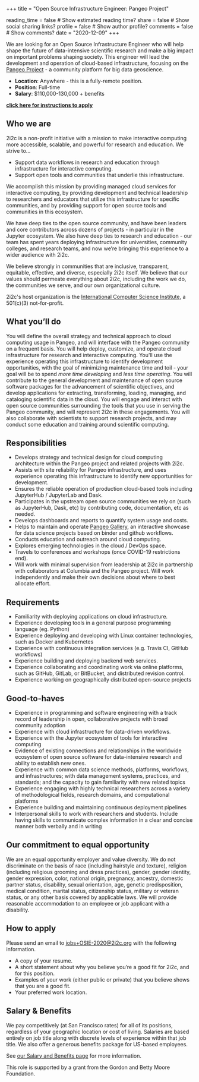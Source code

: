 +++
title = "Open Source Infrastructure Engineer: Pangeo Project"

reading_time = false  # Show estimated reading time?
share = false  # Show social sharing links?
profile = false  # Show author profile?
comments = false  # Show comments?
date = "2020-12-09"
+++

We are looking for an Open Source Infrastructure Engineer who will help shape the future of data-intensive scientific research and make a big impact on important problems shaping society. This engineer will lead the development and operation of cloud-based infrastructure, focusing  on the [Pangeo Project](https://pangeo.io) - a community platform for big data geoscience.

- **Location**: Anywhere - this is a fully-remote position.
- **Position**: Full-time
- **Salary**: $110,000-130,000 + benefits

[**click here for instructions to apply**](#how-to-apply)


## Who we are

2i2c is a non-profit initiative with a mission to make interactive computing more accessible, scalable, and powerful for research and education. We strive to...

*   Support data workflows in research and education through infrastructure for interactive computing.
*   Support open tools and communities that underlie this infrastructure.

We accomplish this mission by providing managed cloud services for interactive computing, by providing development and technical leadership to researchers and educators that utilize this infrastructure for specific communities, and by providing support for open source tools and communities in this ecosystem.

We have deep ties to the open source community, and have been leaders and core contributors across dozens of projects - in particular in the Jupyter ecosystem. We also have deep ties to research and education - our team has spent years deploying infrastructure for universities, community colleges, and research teams, and now we’re bringing this experience to a wider audience with 2i2c.

We believe strongly in communities that are inclusive, transparent, equitable, effective, and diverse, especially 2i2c itself. We believe that our values should permeate everything about 2i2c, including the work we do, the communities we serve, and our own organizational culture.

2i2c's host organization is the [International Computer Science Institute](https://icsi.berkeley.edu), a 501(c)(3) not-for-profit.

## What you’ll do

You will define the overall strategy and technical approach to cloud computing usage in Pangeo, and will interface with the Pangeo community on a frequent basis. You will help deploy, customize, and operate cloud infrastructure for research and interactive computing. You'll use the experience operating this infrastructure to identify development opportunities, with the goal of minimizing maintenance time and toil - your goal will be to spend _more time developing_ and _less time operating_. You will contribute to the general development and maintenance of open source software packages for the advancement of scientific objectives, and develop applications for extracting, transforming, loading, managing, and cataloging scientific data in the cloud. You will engage and interact with open source communities surrounding the tools that you use in serving the Pangeo community, and will represent 2i2c in these engagements. You will also collaborate with scientists to support research projects, and may conduct some education and training around scientific computing.


## Responsibilities

*   Develops strategy and technical design for cloud computing architecture within the Pangeo project and related projects with 2i2c.
*   Assists with site reliability for Pangeo infrastructure, and uses experience operating this infrastructure to identify new opportunities for development.
*   Ensures the reliable operation of production cloud-based tools including JupyterHub / JupyterLab and Dask.
*   Participates in the upstream open source communities we rely on (such as JupyterHub, Dask, etc) by contributing code, documentation, etc as needed.
*   Develops dashboards and reports to quantify system usage and costs.
*   Helps to maintain and operate [Pangeo Gallery](https://gallery.pangeo.io), an interactive showcase for data science projects based on binder and github workflows.
*   Conducts education and outreach around cloud computing.
*   Explores emerging technologies in the cloud / DevOps space.
*   Travels to conferences and workshops (once COVID-19 restrictions end).
*   Will work with minimal supervision from leadership at 2i2c in partnership with collaborators at Columbia and the Pangeo project. Will work independently and make their own decisions about where to best allocate effort.


## Requirements

*   Familiarity with deploying applications on cloud infrastructure.
*   Experience developing tools in a general purpose programming language (eg. Python)
*   Experience deploying and developing with Linux container technologies, such as Docker and Kubernetes
*   Experience with continuous integration services (e.g. Travis CI, GitHub workflows)
*   Experience building and deploying backend web services.
*   Experience collaborating and coordinating work via online platforms, such as GitHub, GitLab, or BitBucket, and distributed revision control.
*   Experience working on geographically distributed open-source projects

## Good-to-haves

*   Experience in programming and software engineering with a track record of leadership in open, collaborative projects with broad community adoption
*   Experience with cloud infrastructure for data-driven workflows.
*   Experience with the Jupyter ecosystem of tools for interactive computing
*   Evidence of existing connections and relationships in the worldwide ecosystem of open source software for data-intensive research and ability to establish new ones.
*   Experience with common data science methods, platforms, workflows, and infrastructures; with data management systems, practices, and standards; and the capacity to gain familiarity with new related topics
*   Experience engaging with highly technical researchers across a variety of methodological fields, research domains, and computational platforms
*   Experience building and maintaining continuous deployment pipelines
*   Interpersonal skills to work with researchers and students. Include having skills to communicate complex information in a clear and concise manner both verbally and in writing


## Our commitment to equal opportunity

We are an equal opportunity employer and value diversity. We do not discriminate on the basis of race (including hairstyle and texture), religion (including religious grooming and dress practices), gender, gender identity, gender expression, color, national origin, pregnancy, ancestry, domestic partner status, disability, sexual orientation, age, genetic predisposition, medical condition, marital status, citizenship status, military or veteran status, or any other basis covered by applicable laws. We will provide reasonable accommodation to an employee or job applicant with a disability.


## How to apply

Please send an email to [jobs+OSIE-2020@2i2c.org](mailto:jobs+OSIE-2020@2i2c.org) with the following information.

*   A copy of your resume.
*   A short statement about why you believe you’re a good fit for 2i2c, and for this position.
*   Examples of your work (either public or private) that you believe shows that you are a good fit.
*   Your preferred work location.


## Salary & Benefits

We pay competitively (at San Francisco rates) for all of its positions, regardless of your geographic location or cost of living. Salaries are based entirely on job title along with discrete levels of experience within that job title. We also offer a generous benefits package for US-based employees.

See [our Salary and Benefits page](/careers/#salaries-and-benefits) for more information.

This role is supported by a grant from the Gordon and Betty Moore Foundation.
